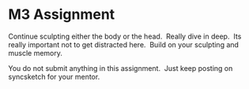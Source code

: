 # M3 Assignment 

<p>Continue sculpting either the body or the head.&nbsp; Really dive in deep.&nbsp; Its really important not to get distracted here.&nbsp; Build on your sculpting and muscle memory.&nbsp;&nbsp;</p>
<p>You do not submit anything in this assignment.&nbsp; Just keep posting on syncsketch for your mentor.</p>